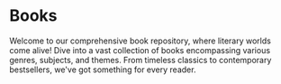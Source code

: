 # Books
Welcome to our comprehensive book repository, where literary worlds come alive! Dive into a vast collection of books encompassing various genres, subjects, and themes. From timeless classics to contemporary bestsellers, we've got something for every reader.
